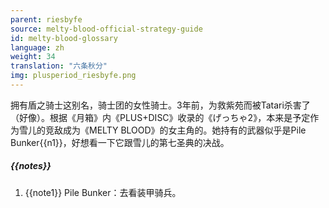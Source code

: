 ```yaml
---
parent: riesbyfe
source: melty-blood-official-strategy-guide
id: melty-blood-glossary
language: zh
weight: 34
translation: "六条秋分"
img: plusperiod_riesbyfe.png
---
```


拥有盾之骑士这别名，骑士团的女性骑士。3年前，为救紫苑而被Tatari杀害了（好像）。根据《月箱》内《PLUS+DISC》收录的《げっちゃ2》，本来是予定作为雪儿的竞敌成为《MELTY BLOOD》的女主角的。她持有的武器似乎是Pile Bunker{{n1}}，好想看一下它跟雪儿的第七圣典的决战。

##### {{notes}}

1. {{note1}} Pile Bunker：去看装甲骑兵。
